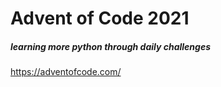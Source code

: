 # Advent of Code 2021
##### learning more python through daily challenges
https://adventofcode.com/
